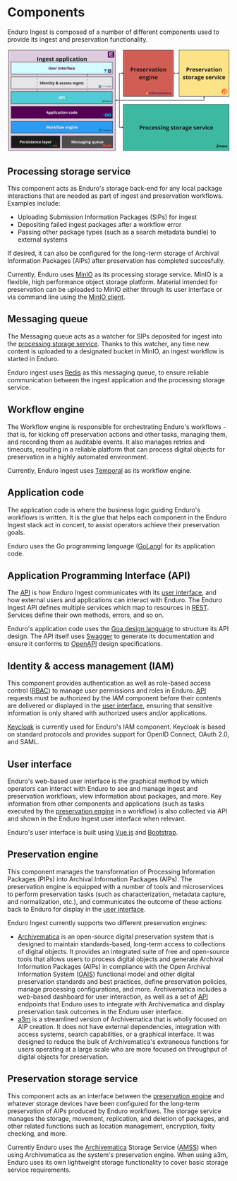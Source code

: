 # Components

Enduro Ingest is composed of a number of different components used to provide
its ingest and preservation functionality.

![enduro components diagram](screenshots/enduro-ingest-components.jpg)

## Processing storage service

This component acts as Enduro's storage back-end for any local package
interactions that are needed as part of ingest and preservation workflows.
Examples include:

* Uploading Submission Information Packages (SIPs) for ingest
* Depositing failed ingest packages after a workflow error
* Passing other package types (such as a search metadata bundle) to external
  systems

If desired, it can also be configured for the long-term storage of Archival
Information Packages (AIPs) after preservation has completed succesfully.

Currently, Enduro uses [MinIO](https://min.io/) as its processing storage
service. MinIO is a flexible, high performance object storage platform. Material
intended for preservation can be uploaded to MinIO either through its user
interface or via command line using the [MinIO
client](https://min.io/docs/minio/linux/reference/minio-mc.html).

## Messaging queue

The Messaging queue acts as a watcher for SIPs deposited for ingest into the
[processing storage service](#processing-storage-service). Thanks to this
watcher, any time new content is uploaded to a designated bucket in MinIO, an
ingest workflow is started in Enduro.

Enduro ingest uses [Redis](https://redis.io/) as this messaging queue, to ensure
reliable communication between the ingest application and the processing storage
service.

## Workflow engine

The Workflow engine is responsible for orchestrating Enduro's workflows - that
is, for kicking off preservation actions and other tasks, managing them, and
recording them as auditable events. It also manages retries and timeouts,
resulting in a reliable platform that can process digital objects for
preservation in a highly automated environment.

Currently, Enduro Ingest uses [Temporal](https://temporal.io/) as its workflow
engine.

## Application code

The application code is where the business logic guiding Enduro's workflows is
written. It is the glue that helps each component in the Enduro Ingest stack act
in concert, to assist operators achieve their preservation goals.

Enduro  uses the Go programming language ([GoLang](https://go.dev/)) for its
application code.

## Application Programming Interface (API)

The [API](https://en.wikipedia.org/wiki/API) is how Enduro Ingest communicates
with its [user interface](#user-interface), and how external users and
applications can interact with Enduro. The Enduro Ingest API defines multiple
services which map to resources in [REST](https://en.wikipedia.org/wiki/REST).
Services define their own methods, errors, and so on.

Enduro's application code uses the [Goa design language](https://goa.design/) to
structure its API design. The API itself uses [Swagger](https://swagger.io/) to
generate its documentation and ensure it conforms to
[OpenAPI](https://www.openapis.org/) design specifications.

## Identity & access management (IAM)

This component provides authentication as well as role-based access control
([RBAC](https://en.wikipedia.org/wiki/Role-based_access_control)) to manage user
permissions and roles in Enduro. [API](#application-programming-interface-api)
requests must be authorized by the IAM component before their contents are
delivered or displayed in the [user interface](#user-interface), ensuring that
sensitive information is only shared with authorized users and/or applications.

[Keycloak](https://www.keycloak.org/) is currently used for Enduro's IAM
component. Keycloak is based on standard protocols and provides support for
OpenID Connect, OAuth 2.0, and SAML.

## User interface

Enduro's web-based user interface is the graphical method by which operators can
interact with Enduro to see and manage ingest and preservation workflows, view
information about packages, and more. Key information from other components and
applications (such as tasks executed by the [preservation
engine](#preservation-engine) in a workflow) is also collected via API and shown
in the Enduro Ingest user interface when relevant.

Enduro's user interface is built using [Vue.js](https://vuejs.org/) and
[Bootstrap](https://getbootstrap.com/).

## Preservation engine

This component manages the transformation of Processing Information Packages
(PIPs) into Archival Information Packages (AIPs). The preservation engine is
equipped with a number of tools and microservices to perform preservation tasks
(such as characterization, metadata capture, and normalization, etc.), and
communicates the outcome of these actions back to Enduro for display in the
[user interface](#user-interface).

Enduro Ingest currently supports two different preservation engines:

* [Archivematica](https://archivematica.org) is an open-source digital
  preservation system that is designed to maintain standards-based, long-term
  access to collections of digital objects. It provides an integrated suite of
  free and open-source tools that allows users to process digital objects and
  generate Archival Information Packages (AIPs) in compliance with the Open
  Archival Information System
  ([OAIS](https://en.wikipedia.org/wiki/Open_Archival_Information_System))
  functional model and other digital preservation standards and best practices,
  define preservation policies, manage processing configurations, and more.
  Archivematica includes a web-based dashboard for user interaction, as well as
  a set of [API](https://en.wikipedia.org/wiki/API) endpoints that Enduro uses
  to integrate with Archivematica and display preservation task outcomes in the
  Enduro user interface.
* [a3m](https://github.com/artefactual-labs/a3m) is a streamlined version of
  Archivematica that is wholly focused on AIP creation. It does not have
  external dependencies, integration with access systems, search capabilities,
  or a graphical interface. It was designed to reduce the bulk of
  Archivematica's extraneous functions for users operating at a large scale who
  are more focused on throughput of digital objects for preservation.

## Preservation storage service

This component acts as an interface between the [preservation
engine](#preservation-engine) and whatever storage devices have been configured
for the long-term preservation of AIPs produced by Enduro workflows. The storage
service manages the storage, movement, replication, and deletion of packages,
and other related functions such as location management, encryption, fixity
checking, and more.

Currently Enduro uses the [Archivematica](https://archivematica.org) Storage
Service ([AMSS](https://github.com/artefactual/archivematica-storage-service))
when using Archivematica as the system's preservation engine. When using a3m,
Enduro uses its own lightweight storage functionality to cover basic storage
service requirements.
